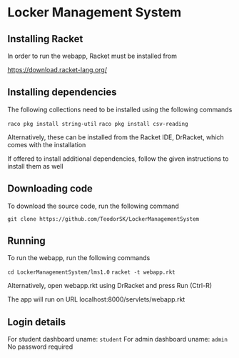 # Locker Management System

## Installing Racket
In order to run the webapp, Racket must be installed from

https://download.racket-lang.org/

## Installing dependencies
The following collections need to be installed using the following commands

  `raco pkg install string-util`
  `raco pkg install csv-reading`

Alternatively, these can be installed from the Racket IDE, DrRacket, which comes with the installation

If offered to install additional dependencies, follow the given instructions to install them as well

## Downloading code
To download the source code, run the following command

 `git clone https://github.com/TeodorSK/LockerManagementSystem`

## Running
To run the webapp, run the following commands
  
  `cd LockerManagementSystem/lms1.0`
  `racket -t webapp.rkt`

Alternatively, open webapp.rkt using DrRacket and press Run (Ctrl-R)

The app will run on URL localhost:8000/servlets/webapp.rkt

## Login details
For student dashboard uname: `student`
For admin dashboard uname: `admin`
No password required
